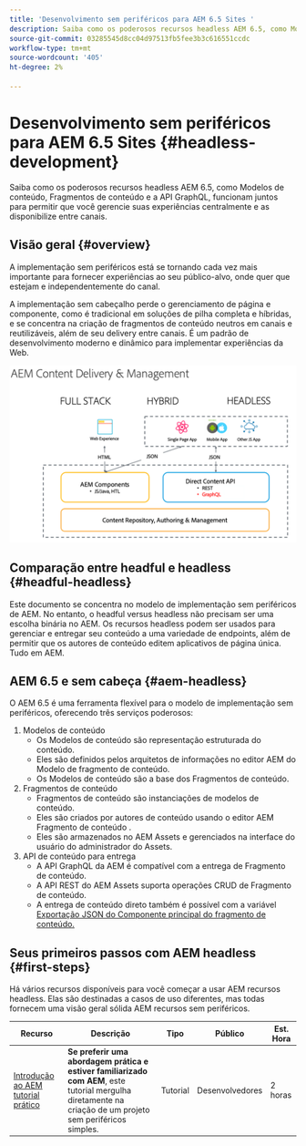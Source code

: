 ```yaml
---
title: 'Desenvolvimento sem periféricos para AEM 6.5 Sites '
description: Saiba como os poderosos recursos headless AEM 6.5, como Modelos de conteúdo, Fragmentos de conteúdo e a API GraphQL, funcionam juntos para permitir que você gerencie suas experiências centralmente e as disponibilize entre canais.
source-git-commit: 03285545d8cc04d97513fb5fee3b3c616551ccdc
workflow-type: tm+mt
source-wordcount: '405'
ht-degree: 2%

---
```



# Desenvolvimento sem periféricos para AEM 6.5 Sites {#headless-development}

Saiba como os poderosos recursos headless AEM 6.5, como Modelos de conteúdo, Fragmentos de conteúdo e a API GraphQL, funcionam juntos para permitir que você gerencie suas experiências centralmente e as disponibilize entre canais.

## Visão geral {#overview}

A implementação sem periféricos está se tornando cada vez mais importante para fornecer experiências ao seu público-alvo, onde quer que estejam e independentemente do canal.

A implementação sem cabeçalho perde o gerenciamento de página e componente, como é tradicional em soluções de pilha completa e híbridas, e se concentra na criação de fragmentos de conteúdo neutros em canais e reutilizáveis, além de seu delivery entre canais. É um padrão de desenvolvimento moderno e dinâmico para implementar experiências da Web.

![Modelos de implementação de AEM](assets/aem-implementation-models.png)

## Comparação entre headful e headless {#headful-headless}

Este documento se concentra no modelo de implementação sem periféricos de AEM. No entanto, o headful versus headless não precisam ser uma escolha binária no AEM. Os recursos headless podem ser usados para gerenciar e entregar seu conteúdo a uma variedade de endpoints, além de permitir que os autores de conteúdo editem aplicativos de página única. Tudo em AEM.

<!-- HM-Links
>[!TIP]
>
>See the document [Headful and Headless in AEM](/help/implementing/developing/headful-headless.md) for more information.
-->

## AEM 6.5 e sem cabeça {#aem-headless}

O AEM 6.5 é uma ferramenta flexível para o modelo de implementação sem periféricos, oferecendo três serviços poderosos:

1. Modelos de conteúdo
   * Os Modelos de conteúdo são representação estruturada do conteúdo.
   * Eles são definidos pelos arquitetos de informações no editor AEM do Modelo de fragmento de conteúdo.
   * Os Modelos de conteúdo são a base dos Fragmentos de conteúdo.
1. Fragmentos de conteúdo
   * Fragmentos de conteúdo são instanciações de modelos de conteúdo.
   * Eles são criados por autores de conteúdo usando o editor AEM Fragmento de conteúdo .
   * Eles são armazenados no AEM Assets e gerenciados na interface do usuário do administrador do Assets.
1. API de conteúdo para entrega
   * A API GraphQL da AEM é compatível com a entrega de Fragmento de conteúdo.
   * A API REST do AEM Assets suporta operações CRUD de Fragmento de conteúdo.
   * A entrega de conteúdo direto também é possível com a variável [Exportação JSON do Componente principal do fragmento de conteúdo.](https://experienceleague.adobe.com/docs/experience-manager-core-components/using/components/content-fragment-component.html)

## Seus primeiros passos com AEM headless {#first-steps}

Há vários recursos disponíveis para você começar a usar AEM recursos headless. Elas são destinadas a casos de uso diferentes, mas todas fornecem uma visão geral sólida AEM recursos sem periféricos.

| Recurso | Descrição | Tipo | Público | Est. Hora |
|---|---|---|---|---|
| [Introdução ao AEM tutorial prático](https://experienceleague.adobe.com/docs/experience-manager-learn/getting-started-with-aem-headless/graphql/multi-step/overview.html) | **Se preferir uma abordagem prática e estiver familiarizado com AEM**, este tutorial mergulha diretamente na criação de um projeto sem periféricos simples. | Tutorial | Desenvolvedores | 2 horas |

<!-- HM-Links
|Resource|Description|Type|Audience|Est. Time|
|---|---|---|---|---|
|[Headless Developer Journey](/help/journey-headless/developer/overview.md)|**For users new to AEM and headless** technologies, start here for a comprehensive introduction to AEM and its headless features from the theory of headless through going live with your first headless project.|Guide|Developers **new to AEM and headless**|1 hour|
|[Headless Getting Started Guide](/help/implementing/developing/headless/getting-started/introduction.md)|**For experienced AEM users** who need a short summary of the key AEM headless features, check out this quick start overview.|Quick Start|Developers, Administrators **with AEM experience**|20 minutes|
|[Getting Started with AEM Headless hands-on tutorial](https://experienceleague.adobe.com/docs/experience-manager-learn/getting-started-with-aem-headless/graphql/multi-step/overview.html)|**If you prefer a hands-on approach and are familiar with AEM**, this tutorial dives directly into creating a simple headless project.|Tutorial|Developers|2 hours|
-->
